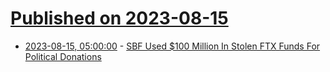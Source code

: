 # [Published on 2023-08-15](index.md)

* [2023-08-15, 05:00:00](https://politics.slashdot.org/story/23/08/15/0231213/sbf-used-100-million-in-stolen-ftx-funds-for-political-donations?utm_source=rss1.0mainlinkanon&utm_medium=feed) - [SBF Used $100 Million In Stolen FTX Funds For Political Donations](https://politics.slashdot.org/story/23/08/15/0231213/sbf-used-100-million-in-stolen-ftx-funds-for-political-donations?utm_source=rss1.0mainlinkanon&utm_medium=feed)
